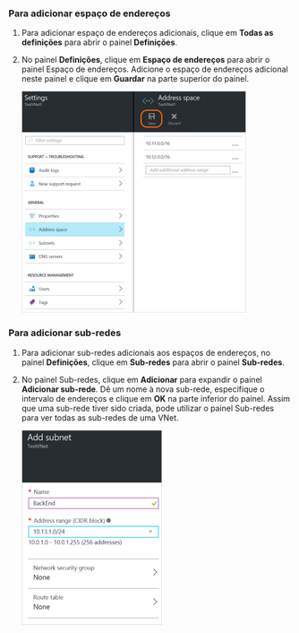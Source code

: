 ### Para adicionar espaço de endereços

1. Para adicionar espaço de endereços adicionais, clique em **Todas as definições** para abrir o painel **Definições**. 

2. No painel **Definições**, clique em **Espaço de endereços** para abrir o painel Espaço de endereços. Adicione o espaço de endereços adicional neste painel e clique em **Guardar** na parte superior do painel.

    ![Adicionar espaço de endereços](./media/vpn-gateway-additional-address-space-include/address400.png)

### Para adicionar sub-redes 

1. Para adicionar sub-redes adicionais aos espaços de endereços, no painel **Definições**, clique em **Sub-redes** para abrir o painel **Sub-redes**. 

2. No painel Sub-redes, clique em **Adicionar** para expandir o painel **Adicionar sub-rede**. Dê um nome à nova sub-rede, especifique o intervalo de endereços e clique em **OK** na parte inferior do painel. Assim que uma sub-rede tiver sido criada, pode utilizar o painel Sub-redes para ver todas as sub-redes de uma VNet.


    ![Definições da sub-rede](./media/vpn-gateway-additional-address-space-include/addsubnet250.png)       



<!--HONumber=Jun16_HO2-->


